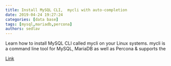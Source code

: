 ```yaml
---
title: Install MySQL CLI,  mycli with auto-completion
date: 2019-04-24 19:27:24
categories: [data base]
tags: [mysql,mariadb,percona]
authors: sedlav
---
```


Learn how to install MySQL CLI called mycli on your Linux systems. mycli is a command line tool for MySQL, MariaDB as well as Percona & supports the

[Link](https://linuxtechlab.com/install-mysql-cli-mycli-with-auto-completion/)
